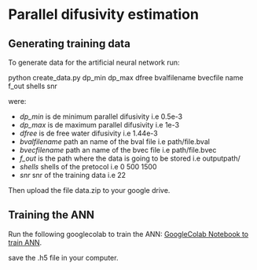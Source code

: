 # Parallel difusivity estimation

## Generating training data

To generate data for the artificial neural network run: 

python create_data.py dp_min dp_max dfree bvalfilename bvecfile name f_out shells snr

were: 
* *dp_min* is de minimum parallel difusivity i.e 0.5e-3
* *dp_max* is de maximum parallel difusivity i.e 1e-3
* *dfree* is de free water difusivity  i.e 1.44e-3
* *bvalfilename* path an name of the bval file i.e path/file.bval
* *bvecfilename* path an name of the bvec file i.e path/file.bvec
* *f_out* is the path where the data is going to be stored i.e outputpath/
* *shells* shells of the pretocol i.e 0 500 1500 
* *snr* snr of the training data i.e 22

Then upload the file data.zip to your google drive. 

## Training the ANN
Run the following googlecolab to train the ANN: [GoogleColab Notebook to train ANN](https://colab.research.google.com/drive/1HV0k8xS-tnIDxbd4ag34kqv4M6i5bTnG?usp=sharing).

save the .h5 file in your computer. 
